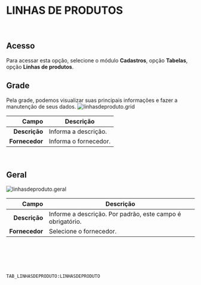 # LINHAS DE PRODUTOS
<br>

## Acesso
Para acessar esta opção, selecione o módulo **Cadastros**, opção **Tabelas**, opção **Linhas de produtos**.
<br>

## Grade
Pela grade, podemos visualizar suas principais informações e fazer a manutenção de seus dados.
![linhasdeproduto.grid](https://raw.githubusercontent.com/netforcews/docs-siscom/master/cadastros/imagens/linhasdeproduto.grid.png)

Campo | Descrição
--:|---
**Descrição** | Informa a descrição.
**Fornecedor** | Informa o fornecedor.
<br>

## Geral
![linhasdeproduto.geral](https://raw.githubusercontent.com/netforcews/docs-siscom/master/cadastros/imagens/linhasdeproduto.geral.png)

Campo | Descrição
--:|---
**Descrição** | Informe a descrição. Por padrão, este campo é obrigatório.
**Fornecedor** | Selecione o fornecedor.
<br>
<br>
<br>
<br>

```TAB_LINHASDEPRODUTO:LINHASDEPRODUTO```
